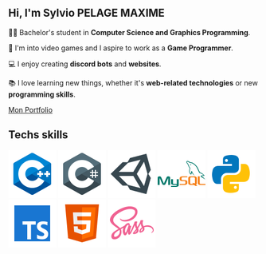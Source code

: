 ## Hi, I'm Sylvio PELAGE MAXIME

👨‍🎓 Bachelor's student in **Computer Science and Graphics Programming**.

🧠 I'm into video games and I aspire to work as a **Game Programmer**.

💻 I enjoy creating **discord bots** and **websites**.

📚 I love learning new things, whether it's **web-related technologies** or new **programming skills**.

<a href="https://sylvio-pelagemaxime-portfolio.vercel.app/" target="_blank">Mon Portfolio</a>

## Techs skills
![cpp ico](Img/CPP.svg) ![csharp ico](Img/csharp.svg) ![unity ico](Img/unity.svg)   ![MySQL ico](Img/MySQL.svg)   ![python ico](Img/python.svg)   ![typeScript ico](Img/typeScript.svg) ![html ico](Img/html.svg) ![sass ico](Img/sass.svg) 
